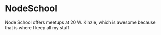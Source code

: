 # NodeSchool
Node School offers meetups at 20 W. Kinzie, which is awesome because that is where I keep all my stuff
